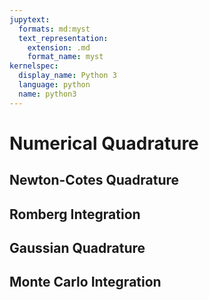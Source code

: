 ```yaml
---
jupytext:
  formats: md:myst
  text_representation:
    extension: .md
    format_name: myst
kernelspec:
  display_name: Python 3
  language: python
  name: python3
---
```


# Numerical Quadrature

## Newton-Cotes Quadrature

## Romberg Integration

## Gaussian Quadrature

## Monte Carlo Integration